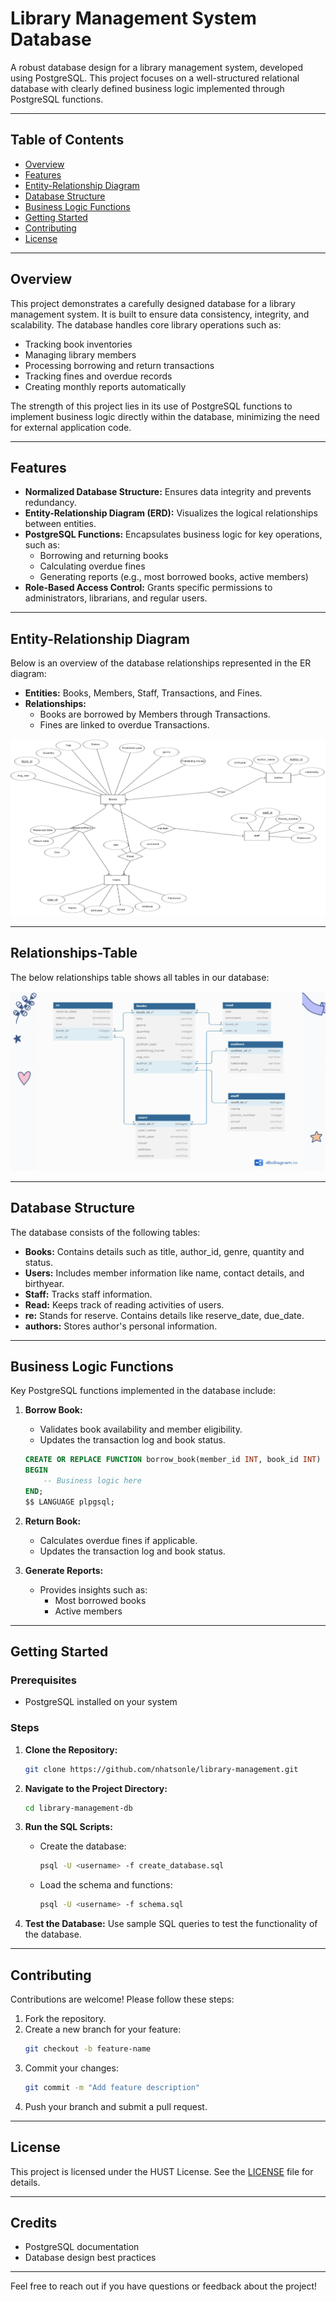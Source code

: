 # Library Management System Database

A robust database design for a library management system, developed using PostgreSQL. This project focuses on a well-structured relational database with clearly defined business logic implemented through PostgreSQL functions.

---

## Table of Contents
- [Overview](#overview)
- [Features](#features)
- [Entity-Relationship Diagram](#entity-relationship-diagram)
- [Database Structure](#database-structure)
- [Business Logic Functions](#business-logic-functions)
- [Getting Started](#getting-started)
- [Contributing](#contributing)
- [License](#license)

---

## Overview
This project demonstrates a carefully designed database for a library management system. It is built to ensure data consistency, integrity, and scalability. The database handles core library operations such as:
- Tracking book inventories
- Managing library members
- Processing borrowing and return transactions
- Tracking fines and overdue records
- Creating monthly reports automatically

The strength of this project lies in its use of PostgreSQL functions to implement business logic directly within the database, minimizing the need for external application code.

---

## Features
- **Normalized Database Structure:** Ensures data integrity and prevents redundancy.
- **Entity-Relationship Diagram (ERD):** Visualizes the logical relationships between entities.
- **PostgreSQL Functions:** Encapsulates business logic for key operations, such as:
  - Borrowing and returning books
  - Calculating overdue fines
  - Generating reports (e.g., most borrowed books, active members)
- **Role-Based Access Control:** Grants specific permissions to administrators, librarians, and regular users.

---

## Entity-Relationship Diagram
Below is an overview of the database relationships represented in the ER diagram:

- **Entities:** Books, Members, Staff, Transactions, and Fines.
- **Relationships:**
  - Books are borrowed by Members through Transactions.
  - Fines are linked to overdue Transactions.

![ER Diagram Placeholder](./er_diagram.png)

---

## Relationships-Table
The below relationships table shows all tables in our database:
 
![ER Diagram Placeholder](./relationships_table.png)

---

## Database Structure
The database consists of the following tables:

- **Books:** Contains details such as title, author_id, genre, quantity and status.
- **Users:** Includes member information like name, contact details, and birthyear.
- **Staff:** Tracks staff information.
- **Read:** Keeps track of reading activities of users.
- **re:** Stands for reserve. Contains details like reserve_date, due_date.
- **authors:** Stores author's personal information.

---

## Business Logic Functions
Key PostgreSQL functions implemented in the database include:

1. **Borrow Book:**
   - Validates book availability and member eligibility.
   - Updates the transaction log and book status.

   ```sql
   CREATE OR REPLACE FUNCTION borrow_book(member_id INT, book_id INT) RETURNS VOID AS $$
   BEGIN
       -- Business logic here
   END;
   $$ LANGUAGE plpgsql;
   ```

2. **Return Book:**
   - Calculates overdue fines if applicable.
   - Updates the transaction log and book status.

3. **Generate Reports:**
   - Provides insights such as:
     - Most borrowed books
     - Active members

---

## Getting Started
### Prerequisites
- PostgreSQL installed on your system

### Steps
1. **Clone the Repository:**
   ```bash
   git clone https://github.com/nhatsonle/library-management.git
   ```

2. **Navigate to the Project Directory:**
   ```bash
   cd library-management-db
   ```

3. **Run the SQL Scripts:**
   - Create the database:
     ```bash
     psql -U <username> -f create_database.sql
     ```
   - Load the schema and functions:
     ```bash
     psql -U <username> -f schema.sql
     ```

4. **Test the Database:**
   Use sample SQL queries to test the functionality of the database.

---

## Contributing
Contributions are welcome! Please follow these steps:
1. Fork the repository.
2. Create a new branch for your feature:
   ```bash
   git checkout -b feature-name
   ```
3. Commit your changes:
   ```bash
   git commit -m "Add feature description"
   ```
4. Push your branch and submit a pull request.

---

## License
This project is licensed under the HUST License. See the [LICENSE](LICENSE) file for details.

---

## Credits
- PostgreSQL documentation
- Database design best practices

---

Feel free to reach out if you have questions or feedback about the project!

